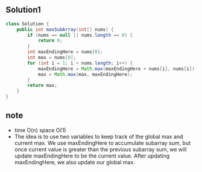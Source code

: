 ## Solution1
``` java
class Solution {
    public int maxSubArray(int[] nums) {
        if (nums == null || nums.length == 0) {
            return 0;
        }
        int maxEndingHere = nums[0];
        int max = nums[0];
        for (int i = 1; i < nums.length; i++) {
            maxEndingHere = Math.max(maxEndingHere + nums[i], nums[i]);
            max = Math.max(max, maxEndingHere);
        }
        return max;
    }
}
```

## note
* time O(n) space O(1)
* The idea is to use two variables to keep track of the global max and current max. We use maxEndingHere to accumulate subarray
sum, but once current value is greater than the previous subarray sum, we will update maxEndingHere to be the current value. 
After updating maxEndingHere, we also update our global max.
